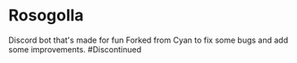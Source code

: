 # Rosogolla

Discord bot that's made for fun
Forked from Cyan to fix some bugs and add some improvements.
#Discontinued
